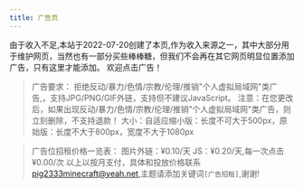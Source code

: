 ```yaml
---
title: 广告页
---
```


由于收入不足,本站于2022-07-20创建了本页,作为收入来源之一，其中大部分用于维护网页，当然也有一部分买些棒棒糖，但我们不会再在其它网页明显位置添加广告，只有这里才能添加。
欢迎点击广告！

> 广告要求：
> 拒绝反动/暴力/色情/宗教/伦理/推销"个人虚拟局域网"类广告,，支持JPG/PNG/GIF外链，支持但不建议JavaScript。
> 注意：在您更改后，如果出现反动/暴力/色情/宗教/伦理/推销"个人虚拟局域网"类广告，则立刻删除，不支持退款！
> 大小：自适应缩小版：长度不可大于500px，原始版：长度不大于800px，宽度不大于1080px


> 广告位招租价格一览表：
> 图片外链：¥0.10/天
> JS：¥0.20/天,每一次点击¥0.00/次
> 以上以按月支付，具体和投放价格联系<pig2333minecraft@yeah.net>,主题请添加关键词`[广告招租]`,谢谢!

